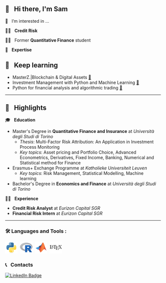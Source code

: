 ## 👋  &nbsp; Hi there, I'm Sam

👀 &nbsp; I’m interested in ...

👨‍💻 &nbsp; **Credit Risk**

:man_teacher: &nbsp; Former **Quantitative Finance** student

:telescope: &nbsp; **Expertise**

## :seedling: &nbsp; Keep learning
* MasterZ.|Blockchain & Digital Assets [:memo:](https://opensea.io/assets/matic/0x2953399124f0cbb46d2cbacd8a89cf0599974963/37912846989437473799933213870497165215501391704981195481847523055433347497985/)
* Investment Management with Python and Machine Learning [:memo:](https://www.coursera.org/account/accomplishments/specialization/certificate/9H5KKS2P7LDF)
* Python for financial analysis and algorithmic trading [:memo:](https://www.udemy.com/certificate/UC-JIK0R4XN/)

---

## :flashlight: &nbsp; Highlights	
:mortar_board: &nbsp; **Education**
* Master's Degree in **Quantitative Finance and Insurance** at *Università degli Studi di Torino*
  * *Thesis*: Multi-Factor Risk Attribution: An Application in Investment Process Monitoring
  * *Key topics*: Asset pricing and Portfolio Choice, Advanced Econometrics, Derivatives, Fixed Income, Banking, Numerical and Statistical method for Finance
* Erasmus+ Exchange Programme at *Katholieke Universiteit Leuven*
  * *Key topics*: Risk Management, Statistical Modelling, Machine learning 
* Bachelor's Degree in **Economics and Finance** at *Università degli Studi di Torino*

:man_technologist: &nbsp; **Experience**
* **Credit Risk Analyst** at *Eurizon Capital SGR*
* **Financial Risk Intern** at *Eurizon Capital SGR*

---

### :hammer_and_wrench: Languages and Tools :
<div>
  <img src="https://github.com/devicons/devicon/blob/master/icons/python/python-original.svg" title="Python" alt="Python" width="40" height="40"/>&nbsp;
  <img src="https://github.com/devicons/devicon/blob/master/icons/r/r-original.svg" title="R" alt="R" width="40" height="40"/>&nbsp;
  <img src="https://github.com/devicons/devicon/blob/master/icons/matlab/matlab-original.svg" title="Matlab" alt="Matlab" width="40" height="40"/>&nbsp;
  <img src="https://github.com/devicons/devicon/blob/master/icons/latex/latex-original.svg" title="Latex" alt="Latex" width="40" height="40"/>&nbsp;
</div>

### :telephone_receiver: &nbsp; Contacts

<div id="badges">
  <a href="https://www.linkedin.com/in/samuele-miglietta/">
    <img src="https://img.shields.io/badge/LinkedIn-blue?style=for-the-badge&logo=linkedin&logoColor=white" alt="LinkedIn Badge"/>   
  </a>
</div>


<!--
[![Linkedin Badge](https://img.shields.io/badge/-LinkedIn-blue?style=flat&logo=Linkedin&logoColor=white)]([https://www.linkedin.com/in/samuele-miglietta/])

<img src="https://komarev.com/ghpvc/?username=sammmiglietta&style=flat-square&color=blue" alt=""/>

:mailbox: &nbsp; samuelemiglietta@gmail.com
-->
